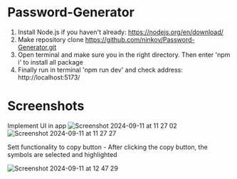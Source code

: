 # Password-Generator
1. Install Node.js if you haven't already: https://nodejs.org/en/download/
2. Make repository clone https://github.com/ninkov/Password-Generator.git
3. Open terminal and make sure you in the right directory. Then enter 'npm i' to install all package
4. Finally run in terminal 'npm run dev'  and check address: http://localhost:5173/ 


# Screenshots

Implement UI in app
![Screenshot 2024-09-11 at 11 27 02](https://github.com/user-attachments/assets/2a939021-c334-4f2d-97d7-414518d4ed69)
![Screenshot 2024-09-11 at 11 27 27](https://github.com/user-attachments/assets/f1bfb9f4-ec64-4a5f-b8d4-d2bc13e54b14)

Sett functionality to copy button - After clicking the copy button, the symbols are selected and highlighted

![Screenshot 2024-09-11 at 12 47 29](https://github.com/user-attachments/assets/a097f491-10ac-487d-8bed-0e6c185c81d7)
